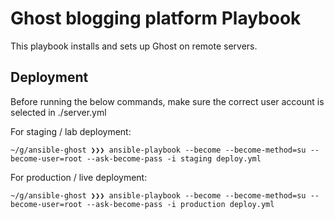 # Ghost blogging platform Playbook

This playbook installs and sets up Ghost on remote servers.

## Deployment

Before running the below commands, make sure the correct user account is selected in ./server.yml

For staging / lab deployment:

```shell
~/g/ansible-ghost ❯❯❯ ansible-playbook --become --become-method=su --become-user=root --ask-become-pass -i staging deploy.yml
```

For production / live deployment:

```shell
~/g/ansible-ghost ❯❯❯ ansible-playbook --become --become-method=su --become-user=root --ask-become-pass -i production deploy.yml
```

